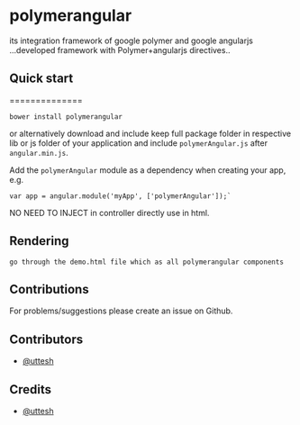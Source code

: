 polymerangular
==============

its integration framework of google polymer and google angularjs ...developed framework with Polymer+angularjs directives.. 


## Quick start
==============

```
bower install polymerangular
```


or alternatively download and include keep full package folder in respective lib or js folder of your application 
and include  `polymerAngular.js` after `angular.min.js`.

Add the `polymerAngular` module as a dependency when creating your app, e.g.

```
var app = angular.module('myApp', ['polymerAngular']);`
```

NO NEED TO INJECT in controller directly use in html.

## Rendering


```
go through the demo.html file which as all polymerangular components
```


## Contributions

For problems/suggestions please create an issue on Github.

## Contributors

* [@uttesh](https://twitter.com/uttesh)

## Credits

* [@uttesh](https://twitter.com/uttesh)


